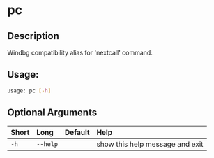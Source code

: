 



# pc

## Description


Windbg compatibility alias for 'nextcall' command.
## Usage:


```bash
usage: pc [-h]

```
## Optional Arguments

|Short|Long|Default|Help|
| :--- | :--- | :--- | :--- |
|`-h`|`--help`||show this help message and exit|
